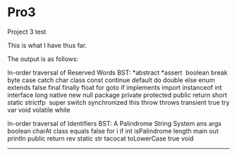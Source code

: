 # Pro3
Project 3 test

This is what I have thus far.



The output is as follows:

In-order traversal of Reserved Words BST:
*abstract
*assert 
boolean
break
byte
case
catch
char
class
const
continue
default
do
double
else
enum 
extends
false
final
finally
float
for
goto
if
implements
import
instanceof
int
interface
long
native
new
null
package
private
protected
public
return
short
static
strictfp 
super
switch
synchronized
this
throw
throws
transient
true
try
var
void
volatile
while

In-order traversal of Identifiers BST:
A
Palindrome
String
System
ans
args
boolean
charAt
class
equals
false
for
i
if
int
isPalindrome
length
main
out
println
public
return
rev
static
str
tacocat
toLowerCase
true
void
___________________________
